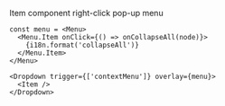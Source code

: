 Item component right-click pop-up menu
```tsx
const menu = <Menu>
  <Menu.Item onClick={() => onCollapseAll(node)}>
    {i18n.format('collapseAll')}
  </Menu.Item>
</Menu>

<Dropdown trigger={['contextMenu']} overlay={menu}>
  <Item />
</Dropdown>
```